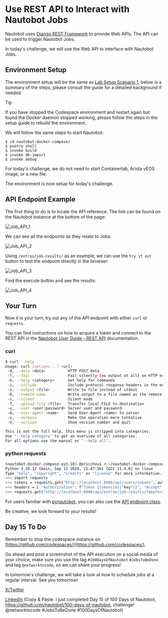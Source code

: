 # Use REST API to Interact with Nautobot Jobs

Nautobot uses [Django REST Framework](https://www.django-rest-framework.org/) to provide Web APIs. The API can be used to trigger Nautobot Jobs. 

In today's challenge, we will use the Web API to interface with Nautobot Jobs. 

## Environment Setup

The environment setup will be the same as [Lab Setup Scenario 1](../Lab_Setup/scenario_1_setup/README.md), below is a summary of the steps, please consult the guide for a detailed background if needed. 

> [!TIP]
> If you have stopped the Codespace environment and restart again but found the Docker daemon stopped working, please follow the steps in the setup guide to rebuild the environment. 

We will follow the same steps to start Nautobot: 

```
$ cd nautobot-docker-compose/
$ poetry shell
$ invoke build
$ invoke db-import
$ invoke debug
```

For today's challenge, we do not need to start Containerlab, Arista vEOS image, or a new file. 

The environment is now setup for today's challenge.  

## API Endpoint Example 

The first thing to do is to locate the API reference. The link can be found on the Nautobot instance at the bottom of the page: 

![Job_API_1](images/Job_API_1.png)

We can see all the endpoints as they relate to Jobs: 

![Job_API_2](images/Job_API_2.png)

Using `/extras/job-results/` as an example, we can use the `try it out` button to test the endpoint directly in the browser: 

![Job_API_3](images/Job_API_3.png)

Find the execute button and see the results: 

![Job_API_4](images/Job_API_4.png)

## Your Turn

Now it is your turn, try out any of the API endpoint with either `curl` or `requests`.

You can find instructions on how to acquire a token and connect to the REST API in the [Nautobot User Guide - REST API](https://docs.nautobot.com/projects/core/en/stable/user-guide/platform-functionality/rest-api/authentication/#rest-api-authentication) documentation.

### curl
```sh
$ curl --help
Usage: curl [options...] <url>
 -d, --data <data>          HTTP POST data
 -f, --fail                 Fail silently (no output at all) on HTTP errors
 -h, --help <category>      Get help for commands
 -i, --include              Include protocol response headers in the output
 -o, --output <file>        Write to file instead of stdout
 -O, --remote-name          Write output to a file named as the remote file
 -s, --silent               Silent mode
 -T, --upload-file <file>   Transfer local FILE to destination
 -u, --user <user:password> Server user and password
 -A, --user-agent <name>    Send User-Agent <name> to server
 -v, --verbose              Make the operation more talkative
 -V, --version              Show version number and quit

This is not the full help, this menu is stripped into categories.
Use "--help category" to get an overview of all categories.
For all options use the manual or "--help all".
```

### python requests
```sh
(nautobot-docker-compose-py3.10) @ericchou1 ➜ ~/nautobot-docker-compose (main) $ python
Python 3.10.12 (main, Sep 11 2024, 15:47:36) [GCC 11.4.0] on linux
Type "help", "copyright", "credits" or "license" for more information.
>>> import requests
>>> tokens = requests.get("http://localhost:8080/api/users/tokens", auth=("admin", "admin")).json()["results"]
>>> headers = { "Authorization": f"Token {tokens[0]["key"]}", "Accept": "application/json" }
>>> requests.get("http://localhost:8080/api/extras/job-results/?depth=1", headers=headers).json()
```

For users familiar with [pynautobot](https://github.com/nautobot/pynautobot), you can also use the [API endpoint class](https://github.com/nautobot/pynautobot?tab=readme-ov-file#jobs). 

Be creative, we look forward to your results! 

## Day 15 To Do

Remember to stop the codespace instance on [https://github.com/codespaces/](https://github.com/codespaces/). 

Go ahead and post a screenshot of the API execution on a social media of your choice, make sure you use the tag `#100DaysOfNautobot` `#JobsToBeDone` and tag `@networktocode`, so we can share your progress! 

In tomorrow's challenge, we will take a look at how to schedule jobs at a regular interval. See you tomorrow! 

[X/Twitter](<https://twitter.com/intent/tweet?url=https://github.com/nautobot/100-days-of-nautobot&text=I+jst+completed+Day+15+of+the+100+days+of+nautobot+!&hashtags=100DaysOfNautobot,JobsToBeDone>)

[LinkedIn](https://www.linkedin.com/) (Copy & Paste: I just completed Day 15 of 100 Days of Nautobot, https://github.com/nautobot/100-days-of-nautobot, challenge! @networktocode #JobsToBeDone #100DaysOfNautobot)
